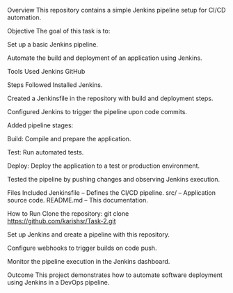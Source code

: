 Overview
This repository contains a simple Jenkins pipeline setup for CI/CD automation.

Objective
The goal of this task is to:

Set up a basic Jenkins pipeline.

Automate the build and deployment of an application using Jenkins.

Tools Used
Jenkins
GitHub

Steps Followed
Installed Jenkins.

Created a Jenkinsfile in the repository with build and deployment steps.

Configured Jenkins to trigger the pipeline upon code commits.

Added pipeline stages:

Build: Compile and prepare the application.

Test: Run automated tests.

Deploy: Deploy the application to a test or production environment.

Tested the pipeline by pushing changes and observing Jenkins execution.

Files Included
Jenkinsfile – Defines the CI/CD pipeline.
src/ – Application source code.
README.md – This documentation.

How to Run
Clone the repository:
git clone https://github.com/karishsr/Task-2.git

Set up Jenkins and create a pipeline with this repository.

Configure webhooks to trigger builds on code push.

Monitor the pipeline execution in the Jenkins dashboard.

Outcome
This project demonstrates how to automate software deployment using Jenkins in a DevOps pipeline.

